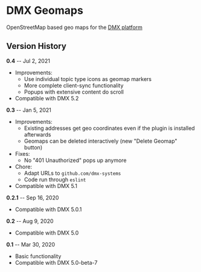 # DMX Geomaps

OpenStreetMap based geo maps for the [DMX platform](https://github.com/dmx-systems/dmx-platform)

## Version History

**0.4** -- Jul 2, 2021

* Improvements:
    * Use individual topic type icons as geomap markers
    * More complete client-sync functionality
    * Popups with extensive content do scroll
* Compatible with DMX 5.2

**0.3** -- Jan 5, 2021

* Improvements:
    * Existing addresses get geo coordinates even if the plugin is installed afterwards
    * Geomaps can be deleted interactively (new "Delete Geomap" button)
* Fixes:
    * No "401 Unauthorized" pops up anymore
* Chore:
    * Adapt URLs to `github.com/dmx-systems`
    * Code run through `eslint`
* Compatible with DMX 5.1

**0.2.1** -- Sep 16, 2020

* Compatible with DMX 5.0.1

**0.2** -- Aug 9, 2020

* Compatible with DMX 5.0

**0.1** -- Mar 30, 2020

* Basic functionality
* Compatible with DMX 5.0-beta-7
